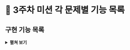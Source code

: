# :pushpin: 3주차 미션 각 문제별 기능 목록

## 구현 기능 목록
<details>
<summary><b>펼쳐 보기</b></summary>
<div markdown="1">

### 입력 
- [x]  로또 구입 금액을 입력 받기.
> - [x]  `camp.nextstep.edu.missionutils.Console`의 `readLine()`을 활용하기.
> - [ ]  숫자가 아닌 값을 입력 할 경우 예외 처리.
> - [x]  1,000원으로 나누어 떨어지지 않을 경우 예외 처리.
> - [x]  1,000원 미만의 값을 입력할 경우 예외 처리.

- [x]  당첨 번호를 입력 받기
> - [ ]  쉼표로 구분되지 는 경우 예외 처리.
> - [ ]  쉼표와 숫자가 아닌 값일 경우 예외 처리.
> - [ ]  6개의 숫자가 아닌 경우 예외 처리.
> - [ ]  중복된 경우 발생하지 않게 처리
> - [ ]  45 초과, 1미만의 범위의 수를 입력한 경우 에외 처리.

- [x]  보너스볼 입력 받기
> - [ ]  숫자가 아닌 경우 예외 처리
> - [ ]  45 초과, 1미만의 범위의 수를 입력한 경우 에외 처리.
> - [ ]  중복된 경우 발생하지 않게 처리 

### 프로세스 진행
- [x]  구입 금액을 저장
- [x]  구입 금액 / 1,000 통해 로또 개수 저장
- [x]  로또 개수 만큼 로또를 랜덤으로 생성
> - [x]  로또 생성에는 `camp.nextstep.edu.missionutils.Randoms`의 `pickUniqueNumbersInRange() 활용하기.
 
- [x]  생성된 로또 정렬
- [ ]  당첨 통계 생성
> - [ ]  당첨 결과 계산
> - [ ]  총 수익률 계산

### 출력
- [x]  구매한 로또 개수를 출력 메세지와 함께 출력하기
- [ ]  랜덤으로 생성된 로또 목록을 출력하기
- [ ]  당첨 통계 계산해 등수에 따라서 당첨 개수를 출력하기
- [ ]  총 수익률울 소수점 둘째 자리에서 반올림해 출력하기


### 점검 목록
- [ ] Lotto 패키지 요구사항을 지켰는지 확인하기
- [ ] Java 코드 컨벤션을 잘 따랐는지 확인하기
- [ ] 메서드 길이가 15줄을 넘지 않았는지 확인하기
- [ ] indent가 3을 넘지 않았는지 확인하기
- [ ] 3항 연산자를 사용하지 않았는지 확인하기
- [ ] else와 switch/case를 사용하지 않았는지 확인하기
- [ ] long / int 형 타입 체크
</div>
</details>